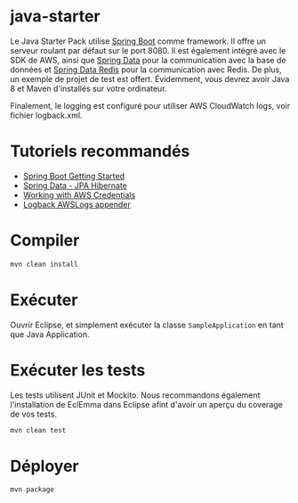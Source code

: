 
# java-starter

Le Java Starter Pack utilise [Spring Boot](https://projects.spring.io/spring-boot/) comme framework. Il offre un serveur roulant par défaut
sur le port 8080. Il est également intégré avec le SDK de AWS, ainsi que [Spring Data](http://projects.spring.io/spring-data/) pour la 
communication avec la base de données et [Spring Data Redis](http://projects.spring.io/spring-data-redis/) pour la communication avec Redis.
De plus, un exemple de projet de test est offert. Évidemment, vous devrez avoir Java 8 et Maven d'installés sur votre ordinateur.

Finalement, le logging est configuré pour utiliser AWS CloudWatch logs, voir fichier logback.xml.

# Tutoriels recommandés
* [Spring Boot Getting Started](https://spring.io/guides/gs/spring-boot/)
* [Spring Data - JPA Hibernate](https://github.com/netgloo/spring-boot-samples/tree/master/spring-boot-mysql-springdatajpa-hibernate)
* [Working with AWS Credentials](http://docs.aws.amazon.com/sdk-for-java/v1/developer-guide/credentials.html)
* [Logback AWSLogs appender](https://github.com/pierredavidbelanger/logback-awslogs-appender)


# Compiler

```sh
mvn clean install
```

# Exécuter

Ouvrir Eclipse, et simplement exécuter la classe `SampleApplication` en tant que Java Application.

# Exécuter les tests

Les tests utilisent JUnit et Mockito. Nous recommandons également l'installation de EclEmma dans Eclipse afint d'avoir un aperçu du 
coverage de vos tests.

```sh
mvn clean test
```

# Déployer

```sh
mvn package
```
